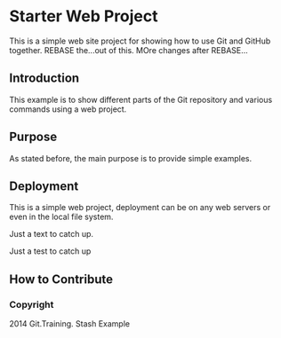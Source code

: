 # Starter Web Project

This is a simple web site project for
showing how to use Git and GitHub together.
REBASE the...out of this.
MOre changes after REBASE...

## Introduction

This example is to show different parts 
of the Git repository and various commands 
using a web project.

## Purpose

As stated before, the main purpose is to provide simple examples.

## Deployment

This is a simple web project, deployment 
can be on any web servers or even in the local
file system.

Just a text to catch up.

Just a test to catch up 
## How to Contribute

### Copyright

2014 Git.Training.
Stash Example
